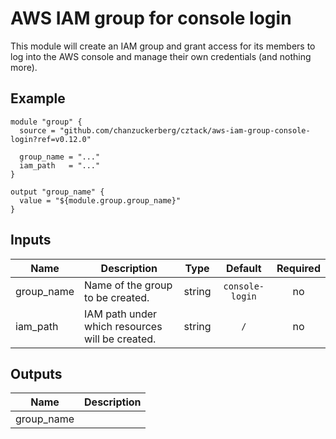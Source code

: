 # AWS IAM group for console login

This module will create an IAM group and grant access for its members to log into the AWS console and manage their own credentials (and nothing more).

## Example 

```hcl
module "group" {
  source = "github.com/chanzuckerberg/cztack/aws-iam-group-console-login?ref=v0.12.0"

  group_name = "..."
  iam_path   = "..."
}

output "group_name" {
  value = "${module.group.group_name}"
}
```

<!-- START -->

## Inputs

| Name | Description | Type | Default | Required |
|------|-------------|:----:|:-----:|:-----:|
| group_name | Name of the group to be created. | string | `console-login` | no |
| iam_path | IAM path under which resources will be created. | string | `/` | no |

## Outputs

| Name | Description |
|------|-------------|
| group_name |  |

<!-- END -->
